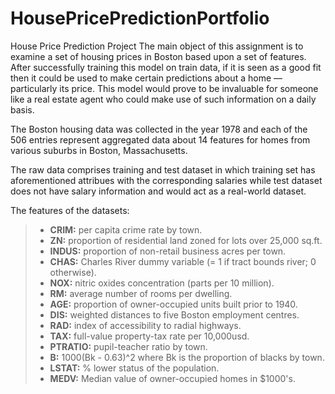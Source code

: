 # HousePricePredictionPortfolio
House Price Prediction Project
The main object of this assignment is to examine a set of housing prices in Boston based upon a set of features. After successfully training this model on train data, if it is seen as a good fit then it could be used to make certain predictions about a home — particularly its price. This model would prove to be invaluable for someone like a real estate agent who could make use of such information on a daily basis.

The Boston housing data was collected in the year 1978 and each of the 506 entries represent aggregated data about 14 features for homes from various suburbs in Boston, Massachusetts. 

The raw data comprises training and test dataset in which training set has aforementioned attribues with the corresponding salaries while test dataset does not have salary information and would act as a real-world dataset.

The features of the datasets:

> - **CRIM:** per capita crime rate by town.<br>
> - **ZN:** proportion of residential land zoned for lots over 25,000 sq.ft.<br>
> - **INDUS:** proportion of non-retail business acres per town.<br>
> - **CHAS:** Charles River dummy variable (= 1 if tract bounds river; 0 otherwise).<br>
> - **NOX:** nitric oxides concentration (parts per 10 million).<br>
> - **RM:** average number of rooms per dwelling.<br>
> - **AGE:** proportion of owner-occupied units built prior to 1940.<br>
> - **DIS:** weighted distances to five Boston employment centres.<br>
> - **RAD:** index of accessibility to radial highways.<br>
> - **TAX:** full-value property-tax rate per 10,000usd.<br>
> - **PTRATIO:** pupil-teacher ratio by town.<br>
> - **B:** 1000(Bk - 0.63)^2 where Bk is the proportion of blacks by town.<br>
> - **LSTAT:** % lower status of the population.<br>
> - **MEDV:** Median value of owner-occupied homes in $1000's.<br>
